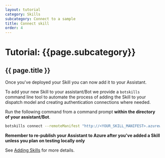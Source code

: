 ```yaml
---
layout: tutorial
category: Skills
subcategory: Connect to a sample
title: Connect skill
order: 4
---
```


# Tutorial: {{page.subcategory}} 

## {{ page.title }}

Once you've deployed your Skill you can now add it to your Assistant. 

To add your new Skill to your assistant/Bot we provide a `botskills` command line tool to automate the process of adding the Skill to your dispatch model and creating authentication connections where needed. 

Run the following command from a command prompt **within the directory of your assistant/Bot**. 

```bash
botskills connect --remoteManifest "http://<YOUR_SKILL_MANIFEST>.azurewebsites.net/api/skill/manifest" --luisFolder "<YOUR-SKILL_PATH>\Deployment\Resources\LU" --languages "en-us" --cs
```

**Remember to re-publish your Assistant to Azure after you've added a Skill unless you plan on testing locally only**

See [Adding Skills]({{site.baseurl}}/skills/handbook/add-skills-to-a-virtual-assistant/) for more details.
